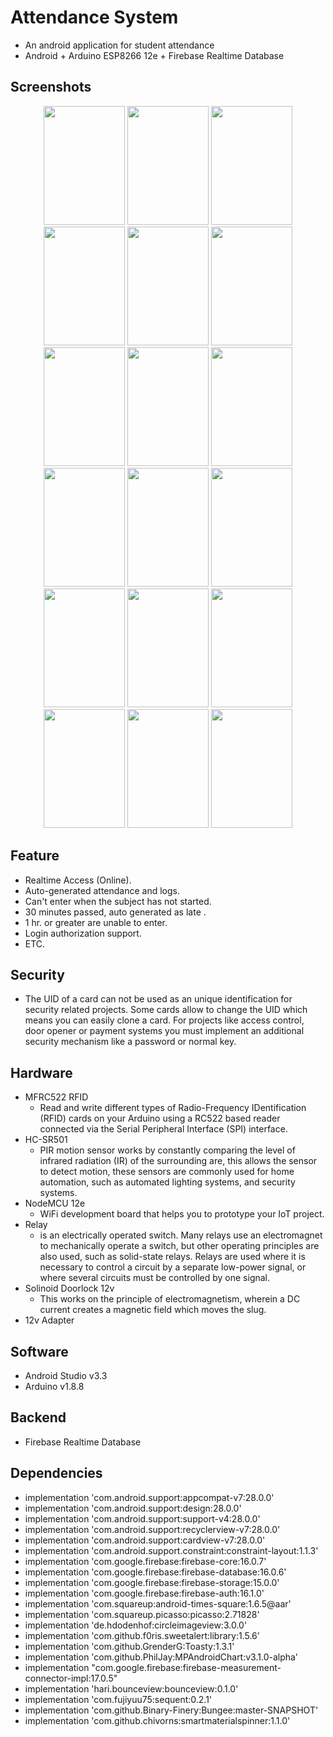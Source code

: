 # Attendance System 
* An android application for student attendance
* Android + Arduino ESP8266 12e + Firebase Realtime Database

## Screenshots
<p align="center"> 
<img src="https://user-images.githubusercontent.com/43292234/60387201-989f0700-9a54-11e9-8163-1fb957260b72.png" width="130" height="190">
<img src="https://user-images.githubusercontent.com/43292234/60387202-989f0700-9a54-11e9-912e-9c1984bb7805.png" width="130" height="190">
<img src="https://user-images.githubusercontent.com/43292234/60387203-99379d80-9a54-11e9-8b09-d61fb099b3ec.png" width="130" height="190">
<img src="https://user-images.githubusercontent.com/43292234/60387204-99379d80-9a54-11e9-9234-02074f2fdf76.png" width="130" height="190">
<img src="https://user-images.githubusercontent.com/43292234/60387205-99379d80-9a54-11e9-9a9f-b14a16fdc2a5.png" width="130" height="190">
<img src="https://user-images.githubusercontent.com/43292234/60387206-99d03400-9a54-11e9-987e-1fb5a2b5bd4f.png" width="130" height="190">
<img src="https://user-images.githubusercontent.com/43292234/60387208-9b016100-9a54-11e9-8b5c-33c63c97e385.png" width="130" height="190">
<img src="https://user-images.githubusercontent.com/43292234/60387209-9b016100-9a54-11e9-9816-351a7eb7193c.png" width="130" height="190">
<img src="https://user-images.githubusercontent.com/43292234/60387210-9b99f780-9a54-11e9-92fe-d456b20608f7.png" width="130" height="190">
<img src="https://user-images.githubusercontent.com/43292234/60387211-9ccb2480-9a54-11e9-8b00-a2d343c73e68.png" width="130" height="190">
<img src="https://user-images.githubusercontent.com/43292234/60387212-9d63bb00-9a54-11e9-9fbd-067d25e0103b.png" width="130" height="190">
<img src="https://user-images.githubusercontent.com/43292234/60387213-9d63bb00-9a54-11e9-93cd-79473bd65df1.png" width="130" height="190">
<img src="https://user-images.githubusercontent.com/43292234/60387214-9dfc5180-9a54-11e9-877c-5ff84d3ad666.png" width="130" height="190">
<img src="https://user-images.githubusercontent.com/43292234/60387215-9e94e800-9a54-11e9-8630-e35381ce6f41.png" width="130" height="190">
<img src="https://user-images.githubusercontent.com/43292234/60387216-9f2d7e80-9a54-11e9-8c79-4c8dee421795.png" width="130" height="190">
<img src="https://user-images.githubusercontent.com/43292234/60387218-9fc61500-9a54-11e9-8352-812fb4bb0a98.png" width="130" height="190">
<img src="https://user-images.githubusercontent.com/43292234/60387219-a05eab80-9a54-11e9-83ae-296286e9357c.png" width="130" height="190">
<img src="https://user-images.githubusercontent.com/43292234/60387220-a05eab80-9a54-11e9-86fd-761689a5378c.png" width="130" height="190">
</p>

## Feature
* Realtime Access (Online).
* Auto-generated attendance and logs.
* Can't enter when the subject has not started.
* 30 minutes passed, auto generated as late .
* 1 hr. or greater are unable to enter.
* Login authorization support.
* ETC.

## Security
* The UID of a card can not be used as an unique identification for security related projects.
Some cards allow to change the UID which means you can easily clone a card. For projects like access control,
door opener or payment systems you must implement an additional security mechanism like a password or normal key.

## Hardware
* MFRC522 RFID
  * Read and write different types of Radio-Frequency IDentification (RFID) cards on your 
  Arduino using a RC522 based reader connected via the Serial Peripheral Interface (SPI) interface.
* HC-SR501
  * PIR motion sensor works by constantly comparing the level of infrared radiation (IR) of the surrounding are, this allows the sensor to detect motion,
  these sensors are commonly used for home automation, such as automated lighting systems, and security systems.
* NodeMCU 12e
  *  WiFi development board that helps you to prototype your IoT project.
* Relay
  * is an electrically operated switch. Many relays use an electromagnet to mechanically operate a switch, but other operating principles are also used, such as solid-state relays. Relays are used where it is necessary to control a circuit by a separate low-power signal, 
  or where several circuits must be controlled by one signal.
* Solinoid Doorlock 12v
  * This works on the principle of electromagnetism, wherein a DC current creates a magnetic field which moves the slug.
* 12v Adapter

## Software
* Android Studio v3.3
* Arduino v1.8.8

## Backend
 * Firebase Realtime Database

## Dependencies
 * implementation 'com.android.support:appcompat-v7:28.0.0'
 * implementation 'com.android.support:design:28.0.0'
 * implementation 'com.android.support:support-v4:28.0.0'
 * implementation 'com.android.support:recyclerview-v7:28.0.0'
 * implementation 'com.android.support:cardview-v7:28.0.0'
 * implementation 'com.android.support.constraint:constraint-layout:1.1.3'
 * implementation 'com.google.firebase:firebase-core:16.0.7'
 * implementation 'com.google.firebase:firebase-database:16.0.6'
 * implementation 'com.google.firebase:firebase-storage:15.0.0'
 * implementation 'com.google.firebase:firebase-auth:16.1.0'
 * implementation 'com.squareup:android-times-square:1.6.5@aar'
 * implementation 'com.squareup.picasso:picasso:2.71828'
 * implementation 'de.hdodenhof:circleimageview:3.0.0'
 * implementation 'com.github.f0ris.sweetalert:library:1.5.6'
 * implementation 'com.github.GrenderG:Toasty:1.3.1'
 * implementation 'com.github.PhilJay:MPAndroidChart:v3.1.0-alpha'
 * implementation "com.google.firebase:firebase-measurement-connector-impl:17.0.5"
 * implementation 'hari.bounceview:bounceview:0.1.0'
 * implementation 'com.fujiyuu75:sequent:0.2.1'
 * implementation 'com.github.Binary-Finery:Bungee:master-SNAPSHOT'
 * implementation 'com.github.chivorns:smartmaterialspinner:1.1.0'
